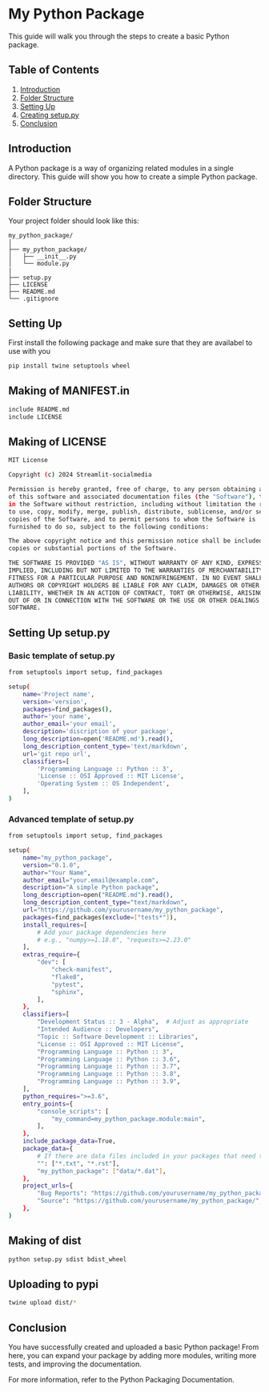 # My Python Package

This guide will walk you through the steps to create a basic Python package.

## Table of Contents

1. [Introduction](#introduction)
2. [Folder Structure](#folder-structure)
4. [Setting Up](#setting-up)
5. [Creating setup.py](#creating-setuppy)
6. [Conclusion](#conclusion)

## Introduction

A Python package is a way of organizing related modules in a single directory. This guide will show you how to create a simple Python package.

## Folder Structure

Your project folder should look like this:

```plaintext
my_python_package/
│
├── my_python_package/
│   ├── __init__.py
│   └── module.py
|
├── setup.py
├── LICENSE
├── README.md
└── .gitignore
```
## Setting Up
First install the following package and make sure that they are availabel to use with you
```bash
pip install twine setuptools wheel
```
## Making of MANIFEST.in
```bash
include README.md
include LICENSE
```
## Making of LICENSE
```bash
MIT License

Copyright (c) 2024 Streamlit-socialmedia

Permission is hereby granted, free of charge, to any person obtaining a copy
of this software and associated documentation files (the "Software"), to deal
in the Software without restriction, including without limitation the rights
to use, copy, modify, merge, publish, distribute, sublicense, and/or sell
copies of the Software, and to permit persons to whom the Software is
furnished to do so, subject to the following conditions:

The above copyright notice and this permission notice shall be included in all
copies or substantial portions of the Software.

THE SOFTWARE IS PROVIDED "AS IS", WITHOUT WARRANTY OF ANY KIND, EXPRESS OR
IMPLIED, INCLUDING BUT NOT LIMITED TO THE WARRANTIES OF MERCHANTABILITY,
FITNESS FOR A PARTICULAR PURPOSE AND NONINFRINGEMENT. IN NO EVENT SHALL THE
AUTHORS OR COPYRIGHT HOLDERS BE LIABLE FOR ANY CLAIM, DAMAGES OR OTHER
LIABILITY, WHETHER IN AN ACTION OF CONTRACT, TORT OR OTHERWISE, ARISING FROM,
OUT OF OR IN CONNECTION WITH THE SOFTWARE OR THE USE OR OTHER DEALINGS IN THE
SOFTWARE.
```
## Setting Up setup.py 
### Basic template of setup.py
```bash
from setuptools import setup, find_packages

setup(
    name='Project name',
    version='version',
    packages=find_packages(),
    author='your name',
    author_email='your email',
    description='discription of your package',
    long_description=open('README.md').read(),
    long_description_content_type='text/markdown',
    url='git repo url',
    classifiers=[
        'Programming Language :: Python :: 3',
        'License :: OSI Approved :: MIT License',
        'Operating System :: OS Independent',
    ],
)
```
### Advanced template of setup.py
```bash
from setuptools import setup, find_packages

setup(
    name="my_python_package",
    version="0.1.0",
    author="Your Name",
    author_email="your.email@example.com",
    description="A simple Python package",
    long_description=open("README.md").read(),
    long_description_content_type="text/markdown",
    url="https://github.com/yourusername/my_python_package",
    packages=find_packages(exclude=["tests*"]),
    install_requires=[
        # Add your package dependencies here
        # e.g., "numpy>=1.18.0", "requests>=2.23.0"
    ],
    extras_require={
        "dev": [
            "check-manifest",
            "flake8",
            "pytest",
            "sphinx",
        ],
    },
    classifiers=[
        "Development Status :: 3 - Alpha",  # Adjust as appropriate
        "Intended Audience :: Developers",
        "Topic :: Software Development :: Libraries",
        "License :: OSI Approved :: MIT License",
        "Programming Language :: Python :: 3",
        "Programming Language :: Python :: 3.6",
        "Programming Language :: Python :: 3.7",
        "Programming Language :: Python :: 3.8",
        "Programming Language :: Python :: 3.9",
    ],
    python_requires=">=3.6",
    entry_points={
        "console_scripts": [
            "my_command=my_python_package.module:main",
        ],
    },
    include_package_data=True,
    package_data={
        # If there are data files included in your packages that need to be installed
        "": ["*.txt", "*.rst"],
        "my_python_package": ["data/*.dat"],
    },
    project_urls={
        "Bug Reports": "https://github.com/yourusername/my_python_package/issues",
        "Source": "https://github.com/yourusername/my_python_package/",
    },
)

```

## Making of dist 
```bash
python setup.py sdist bdist_wheel
```
## Uploading to pypi 
```bash
twine upload dist/*
```
## Conclusion
You have successfully created and uploaded a basic Python package! From here, you can expand your package by adding more modules, writing more tests, and improving the documentation.

For more information, refer to the Python Packaging Documentation.
